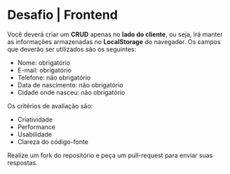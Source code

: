 # Desafio | Frontend

Você deverá criar um **CRUD** apenas no **lado do cliente**, ou seja, irá manter as informações armazenadas no **LocalStorage** do navegador. Os campos que deverão ser utilizados são os seguintes:
* Nome: obrigatório
* E-mail: obrigatório
* Telefone: não obrigatório
* Data de nascimento: não obrigatório
* Cidade onde nasceu: não obrigatório

Os critérios de avaliação são:
* Criatividade
* Performance
* Usabilidade
* Clareza do código-fonte

Realize um fork do repositório e peça um pull-request para enviar suas respostas.
